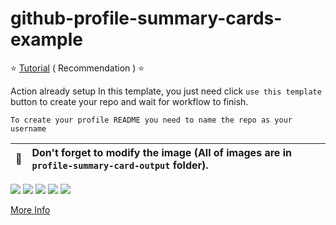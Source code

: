 # github-profile-summary-cards-example

:star: [Tutorial](https://github.com/vn7n24fzkq/github-profile-summary-cards/wiki/Toturial) ( Recommendation ) :star:

Action already setup In this template, you just need click `use this template` button to create your repo and wait for workflow to finish.

```To create your profile README you need to name the repo as your username```

| :bell: | Don't forget to modify the image (All of images are in `profile-summary-card-output` folder). |
| :-------: | :-------------------------------------------------------------------------------------------------------- |

[![](https://raw.githubusercontent.com/huahuawong/github-profile-summary-cards-example/master/profile-summary-card-output/vue/0-profile-details.svg)](https://github.com/huahuawong/github-profile-summary-cards)
[![](https://raw.githubusercontent.com/huahuawong/github-profile-summary-cards-example/master/profile-summary-card-output/vue/1-repos-per-language.svg)](https://github.com/huahuawong/github-profile-summary-cards) [![](https://raw.githubusercontent.com/huahuawong/github-profile-summary-cards-example/master/profile-summary-card-output/vue/2-most-commit-language.svg)](https://github.com/huahuawong/github-profile-summary-cards)
[![](https://raw.githubusercontent.com/huahuawong/github-profile-summary-cards-example/master/profile-summary-card-output/vue/3-stats.svg)](https://github.com/huahuawong/github-profile-summary-cards) [![](https://raw.githubusercontent.com/huahuawong/github-profile-summary-cards-example/master/profile-summary-card-output/vue/4-productive-time.svg)](https://github.com/huahuawong/github-profile-summary-cards)

[More Info](https://github.com/huahuawong/github-profile-summary-cards)
